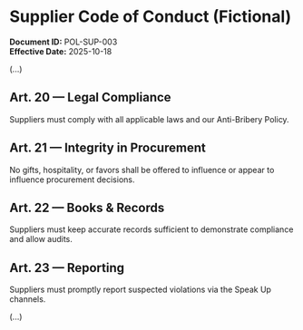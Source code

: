 # Supplier Code of Conduct (Fictional)

**Document ID:** POL-SUP-003  
**Effective Date:** 2025-10-18  

(...)

## Art. 20 — Legal Compliance
Suppliers must comply with all applicable laws and our Anti-Bribery Policy.

## Art. 21 — Integrity in Procurement
No gifts, hospitality, or favors shall be offered to influence or appear to influence procurement decisions.

## Art. 22 — Books & Records
Suppliers must keep accurate records sufficient to demonstrate compliance and allow audits.

## Art. 23 — Reporting
Suppliers must promptly report suspected violations via the Speak Up channels.

(...)